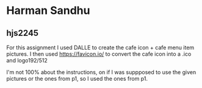 # Harman Sandhu 
## hjs2245

For this assignment I used DALLE to create the cafe icon + cafe menu item pictures.
I then used https://favicon.io/ to convert the cafe icon into a .ico and logo192/512

I'm not 100% about the instructions, on if I was suppposed to use the given pictures or the ones from p1, so I used the ones from p1. 